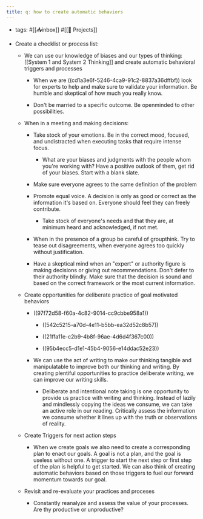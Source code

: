 ```yaml
---
title: q: how to create automatic behaviors
---
```


- tags: #[[📥inbox]] #[[🚧 Projects]]

- Create a checklist or process list:
	 - We can use our knowledge of biases and our types of thinking: [[System 1 and System 2 Thinking]] and create automatic behavioral triggers and processes 
		 - When we are ((cd1a3e6f-5246-4ca9-91c2-8837a36dffbf)) look for experts to help and make sure to validate your information. Be humble and skeptical of how much you really know. 

		 - Don't be married to a specific outcome. Be openminded to other possibilities.

	 - When in a meeting and making decisions:
		 - Take stock of your emotions. Be in the correct mood, focused, and undistracted when executing tasks that require intense focus.
			 - What are your biases and judgments with the people whom you're working with? Have a positive outlook of them, get rid of your biases. Start with a blank slate.

		 - Make sure everyone agrees to the same definition of the problem

		 - Promote equal voice. A decision is only as good or correct as the information it's based on. Everyone should feel they can freely contribute.
			 - Take stock of everyone's needs and that they are, at minimum heard and acknowledged, if not met.

		 - When in the presence of a group be careful of groupthink. Try to tease out disagreements, when everyone agrees too quickly without justification.

		 - Have a skeptical mind when an "expert" or authority figure is making decisions or giving out recommendations. Don't defer to their authority blindly. Make sure that the decision is sound and based on the correct framework or the most current information.

	 - Create opportunities for deliberate practice of goal motivated behaviors
		 - ((97f72d58-f60a-4c82-9014-cc9cbbe958a1))
			 - ((542c5215-a70d-4e11-b5bb-ea32d52c8b57))

			 - ((21ffa11e-c2b9-4b8f-96ae-4d6d4f367c00))

			 - ((95b4ecc5-d1e1-45b4-9056-e14ddac52e23))

		 - We can use the act of writing to make our thinking tangible and manipulatable to improve both our thinking and writing. By creating plentiful opportunities to practice deliberate writing, we can improve our writing skills. 
			 - Deliberate and intentional note taking is one opportunity to provide us practice with writing and thinking. Instead of lazily and mindlessly copying the ideas we consume, we can take an active role in our reading. Critically assess the information we consume whether it lines up with the truth or observations of reality.

	 - Create Triggers for next action steps
		 - When we create goals we also need to create a corresponding plan to enact our goals. A goal is not a plan, and the goal is useless without one. A trigger to start the next step or first step of the plan is helpful to get started. We can also think of creating automatic behaviors based on those triggers to fuel our forward momentum towards our goal. 

	 - Revisit and re-evaluate your practices and proceses
		 - Constantly reanalyze and assess the value of your processes. Are thy productive or unproductive?
